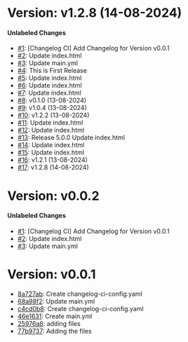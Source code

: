 # Version: v1.2.8 (14-08-2024)


#### Unlabeled Changes

* [#1](https://github.com/rchavhan276/changlogCI/pull/1): [Changelog CI] Add Changelog for Version v0.0.1
* [#2](https://github.com/rchavhan276/changlogCI/pull/2): Update index.html
* [#3](https://github.com/rchavhan276/changlogCI/pull/3): Update main.yml
* [#4](https://github.com/rchavhan276/changlogCI/pull/4): This is First Release
* [#5](https://github.com/rchavhan276/changlogCI/pull/5): Update index.html
* [#6](https://github.com/rchavhan276/changlogCI/pull/6): Update index.html
* [#7](https://github.com/rchavhan276/changlogCI/pull/7): Update index.html
* [#8](https://github.com/rchavhan276/changlogCI/pull/8): v0.1.0 (13-08-2024)
* [#9](https://github.com/rchavhan276/changlogCI/pull/9): v1.0.4 (13-08-2024)
* [#10](https://github.com/rchavhan276/changlogCI/pull/10): v1.2.2 (13-08-2024)
* [#11](https://github.com/rchavhan276/changlogCI/pull/11): Update index.html
* [#12](https://github.com/rchavhan276/changlogCI/pull/12): Update index.html
* [#13](https://github.com/rchavhan276/changlogCI/pull/13): Release 5.0.0 Update index.html
* [#14](https://github.com/rchavhan276/changlogCI/pull/14): Update index.html
* [#15](https://github.com/rchavhan276/changlogCI/pull/15): Update index.html
* [#16](https://github.com/rchavhan276/changlogCI/pull/16): v1.2.1 (13-08-2024)
* [#17](https://github.com/rchavhan276/changlogCI/pull/17): v1.2.8 (14-08-2024)


# Version: v0.0.2


#### Unlabeled Changes

* [#1](https://github.com/rchavhan276/changlogCI/pull/1): [Changelog CI] Add Changelog for Version v0.0.1
* [#2](https://github.com/rchavhan276/changlogCI/pull/2): Update index.html
* [#3](https://github.com/rchavhan276/changlogCI/pull/3): Update main.yml


# Version: v0.0.1

* [8a727ab](https://github.com/rchavhan276/changlogCI/commit/8a727abf21009c660b59d3753120d6ee537c3b74): Create changelog-ci-config.yaml
* [68a98f2](https://github.com/rchavhan276/changlogCI/commit/68a98f29a1085605d763c113d3394cfa66f0641e): Update main.yml
* [c4cd0b8](https://github.com/rchavhan276/changlogCI/commit/c4cd0b86ba6b8b2e920d3dbf38161f8cc712e5c5): Create changelog-ci-config.yaml
* [46e1631](https://github.com/rchavhan276/changlogCI/commit/46e1631ea742affa76a6aae214819790eac1f47d): Create main.yml
* [25976a8](https://github.com/rchavhan276/changlogCI/commit/25976a811948e870ba7377528575ad5b7153a690): adding files
* [77b9737](https://github.com/rchavhan276/changlogCI/commit/77b9737ffb0b85b80350cea660f4b0a9392c4f43): Adding the files

